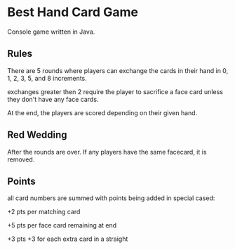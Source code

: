 # Best Hand Card Game

Console game written in Java. 

## Rules

There are 5 rounds where players can exchange the cards in their hand in 0, 1, 2, 3, 5, and 8 increments.

exchanges greater then 2 require the player to sacrifice a face card unless they don't have any face cards.

At the end, the players are scored depending on their given hand.

## Red Wedding

After the rounds are over. If any players have the same facecard, it is removed.

## Points

all card numbers are summed with points being added in special cased:

+2 pts per matching card

+5 pts per face card remaining at end

+3 pts +3 for each extra card in a straight
